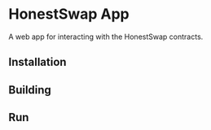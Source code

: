 # HonestSwap App

A web app for interacting with the HonestSwap contracts.

## Installation

## Building

## Run